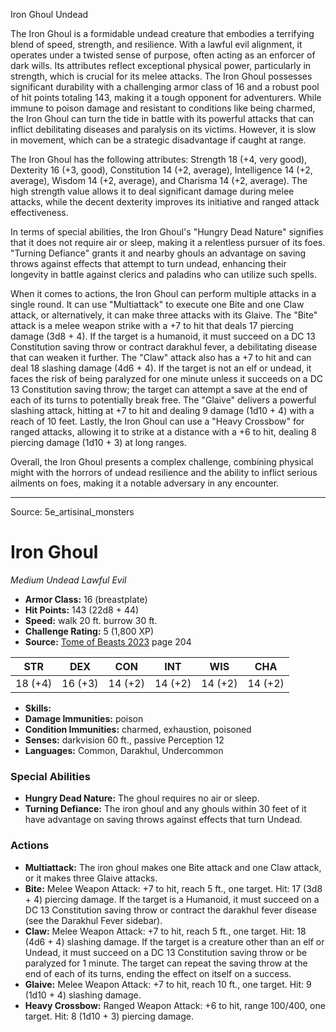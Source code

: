 <MonsterName/>Iron Ghoul</MonsterName>
<CreatureType/>Undead</CreatureType>

<summary>The Iron Ghoul is a formidable undead creature that embodies a terrifying blend of speed, strength, and resilience. With a lawful evil alignment, it operates under a twisted sense of purpose, often acting as an enforcer of dark wills. Its attributes reflect exceptional physical power, particularly in strength, which is crucial for its melee attacks. The Iron Ghoul possesses significant durability with a challenging armor class of 16 and a robust pool of hit points totaling 143, making it a tough opponent for adventurers. While immune to poison damage and resistant to conditions like being charmed, the Iron Ghoul can turn the tide in battle with its powerful attacks that can inflict debilitating diseases and paralysis on its victims. However, it is slow in movement, which can be a strategic disadvantage if caught at range.</summary>

<detail>

The Iron Ghoul has the following attributes: Strength 18 (+4, very good), Dexterity 16 (+3, good), Constitution 14 (+2, average), Intelligence 14 (+2, average), Wisdom 14 (+2, average), and Charisma 14 (+2, average). The high strength value allows it to deal significant damage during melee attacks, while the decent dexterity improves its initiative and ranged attack effectiveness.

In terms of special abilities, the Iron Ghoul's "Hungry Dead Nature" signifies that it does not require air or sleep, making it a relentless pursuer of its foes. "Turning Defiance" grants it and nearby ghouls an advantage on saving throws against effects that attempt to turn undead, enhancing their longevity in battle against clerics and paladins who can utilize such spells.

When it comes to actions, the Iron Ghoul can perform multiple attacks in a single round. It can use "Multiattack" to execute one Bite and one Claw attack, or alternatively, it can make three attacks with its Glaive. The "Bite" attack is a melee weapon strike with a +7 to hit that deals 17 piercing damage (3d8 + 4). If the target is a humanoid, it must succeed on a DC 13 Constitution saving throw or contract darakhul fever, a debilitating disease that can weaken it further. The "Claw" attack also has a +7 to hit and can deal 18 slashing damage (4d6 + 4). If the target is not an elf or undead, it faces the risk of being paralyzed for one minute unless it succeeds on a DC 13 Constitution saving throw; the target can attempt a save at the end of each of its turns to potentially break free. The "Glaive" delivers a powerful slashing attack, hitting at +7 to hit and dealing 9 damage (1d10 + 4) with a reach of 10 feet. Lastly, the Iron Ghoul can use a "Heavy Crossbow" for ranged attacks, allowing it to strike at a distance with a +6 to hit, dealing 8 piercing damage (1d10 + 3) at long ranges.

Overall, the Iron Ghoul presents a complex challenge, combining physical might with the horrors of undead resilience and the ability to inflict serious ailments on foes, making it a notable adversary in any encounter.</detail>



---

Source: 5e_artisinal_monsters

# Iron Ghoul

*Medium* *Undead* *Lawful Evil*

- **Armor Class:** 16 (breastplate)
- **Hit Points:** 143 (22d8 + 44)
- **Speed:** walk 20 ft. burrow 30 ft.
- **Challenge Rating:** 5 (1,800 XP)
- **Source:** [Tome of Beasts 2023](https://koboldpress.com/kpstore/product/tome-of-beasts-1-2023-edition/) page 204

| STR | DEX | CON | INT | WIS | CHA |
| --- | --- | --- | --- | --- | --- |
| 18 (+4) | 16 (+3) | 14 (+2) | 14 (+2) | 14 (+2) | 14 (+2) |

- **Skills:** 
- **Damage Immunities:** poison
- **Condition Immunities:** charmed, exhaustion, poisoned
- **Senses:** darkvision 60 ft., passive Perception 12
- **Languages:** Common, Darakhul, Undercommon

### Special Abilities

- **Hungry Dead Nature:** The ghoul requires no air or sleep.
- **Turning Defiance:** The iron ghoul and any ghouls within 30 feet of it have advantage on saving throws against effects that turn Undead.

### Actions

- **Multiattack:** The iron ghoul makes one Bite attack and one Claw attack, or it makes three Glaive attacks.
- **Bite:** Melee Weapon Attack: +7 to hit, reach 5 ft., one target. Hit: 17 (3d8 + 4) piercing damage. If the target is a Humanoid, it must succeed on a DC 13 Constitution saving throw or contract the darakhul fever disease (see the Darakhul Fever sidebar).
- **Claw:** Melee Weapon Attack: +7 to hit, reach 5 ft., one target. Hit: 18 (4d6 + 4) slashing damage. If the target is a creature other than an elf or Undead, it must succeed on a DC 13 Constitution saving throw or be paralyzed for 1 minute. The target can repeat the saving throw at the end of each of its turns, ending the effect on itself on a success.
- **Glaive:** Melee Weapon Attack: +7 to hit, reach 10 ft., one target. Hit: 9 (1d10 + 4) slashing damage.
- **Heavy Crossbow:** Ranged Weapon Attack: +6 to hit, range 100/400, one target. Hit: 8 (1d10 + 3) piercing damage.


